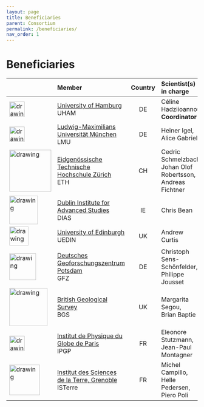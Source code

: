 ```yaml
---
layout: page
title: Beneficiaries
parent: Consortium
permalink: /beneficiaries/
nav_order: 1
---
```


# Beneficiaries

| | Member                    | Country | Scientist(s) in charge                                      |
|:---|:------------------------------------|:---------:|:--------------------|
| <img src="/assets/images/partners-logos/UHH_logo.svg" alt="drawing" width="40"/>| [University of Hamburg](https://www.geo.uni-hamburg.de/en/geophysik/forschung/seismology.html) <br> UHAM                                    |  DE      | C&eacute;line Hadziioannou <br> __Coordinator__                                         |
| <img src="/assets/images/partners-logos/LMU_logo.svg" alt="drawing" width="40"/> | [Ludwig-Maximilians Universit&auml;t M&uuml;nchen](https://www.geophysik.uni-muenchen.de/research/seismology) <br>LMU                  |  DE      | Heiner Igel, <br>Alice Gabriel                                  |
| <img src="/assets/images/partners-logos/ETH_logo.svg" alt="drawing" width="110"/>| [Eidgenössische Technische Hochschule Z&uuml;rich](https://geophysics.ethz.ch/) <br> ETH              |  CH      | Cedric Schmelzbach, <br>Johan Olof Robertsson, <br>Andreas Fichtner |
| <img src="/assets/images/partners-logos/DIAS_logo.png" alt="drawing" width="75"/>| [Dublin Institute for Advanced Studies](https://www.dias.ie/geo-scientific-research/)<br> DIAS                    |  IE      | Chris Bean                                            |
| <img src="/assets/images/partners-logos/UEDIN_logo.svg" alt="drawing" width="50"/>| [University of Edinburgh](https://www.ed.ac.uk/geosciences/research)<br> UEDIN                                  |  UK      | Andrew Curtis                                               |
| <img src="/assets/images/partners-logos/GFZ_logo.svg" alt="drawing" width="70"/> |[Deutsches Geoforschungszentrum Potsdam](https://www.gfz-potsdam.de/en/section/seismology/overview/)<br>GFZ |  DE      | Christoph Sens-Sch&ouml;nfelder, <br>Philippe Jousset                |
| <img src="/assets/images/partners-logos/BGS_logo.png" alt="drawing" width="100"/>| [British Geological Survey](https://gtr.ukri.org/person/8CFDC0FA-EE61-45F6-BB22-3B1836544559)<br>BGS                   |  UK      | Margarita Segou, <br>Brian Baptie                                                |
| <img src="/assets/images/partners-logos/IPGP_logo.svg" alt="drawing" width="40"/>| [Institut de Physique du Globe de Paris](http://www.ipgp.fr/en/sismo/seismology)<br> IPGP                   |  FR      | Eleonore Stutzmann, <br>Jean-Paul Montagner                     |
| <img src="/assets/images/partners-logos/ISTerre_logo.png" alt="drawing" width="80"/>| [Institut des Sciences de la Terre, Grenoble](https://www.isterre.fr/english/research-observation/teams-1105/waves-structures/)<br>ISTerre                               |  FR      | Michel Campillo, <br>Helle Pedersen, <br> Piero Poli                            |

